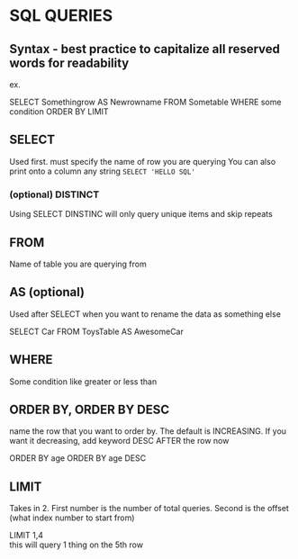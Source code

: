 # SQL QUERIES

## Syntax - best practice to capitalize all reserved words for readability

ex. 

SELECT Somethingrow 
AS Newrowname
FROM Sometable
WHERE some condition
ORDER BY 
LIMIT 



## SELECT 

Used first. must specify the name of row you are querying
You can also print onto a column any string `SELECT 'HELLO SQL'`

### (optional) DISTINCT


Using SELECT DINSTINC will only query unique items and skip repeats


## FROM
Name of table you are querying from

## AS (optional)

Used after SELECT when you want to rename the data as something else

SELECT Car 
FROM ToysTable
AS AwesomeCar

## WHERE

Some condition like greater or less than
 
## ORDER BY, ORDER BY DESC
name the row that you want to order by. The default is INCREASING. If you want it decreasing, add keyword DESC AFTER the row now

ORDER BY age 
ORDER BY age DESC

## LIMIT   

Takes in 2. First number is the number of total queries. Second is the offset (what index number to start from)

LIMIT 1,4  
this will query 1 thing on the 5th row
